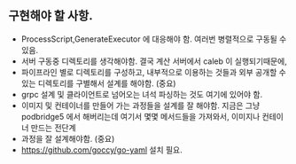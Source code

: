 ## 구현해야 할 사항.
- ProcessScript,GenerateExecutor 에 대응해야 함. 여러번 병렬적으로 구동될 수 있음.
- 서버 구동중 디렉토리를 생각해야함. 결국 계산 서버에서 caleb 이 실행되기때문에, 
- 파이프라인 별로 디렉토리를 구성하고, 내부적으로 이용하는 것들과 외부 공개할 수 있는 디렉토리를 구별해서 설계를 해야함. (중요)
- grpc 설계 및 클라이언트로 넘어오는 녀석 파싱하는 것도 여기에 있어야 함.
- 이미지 및 컨테이너를 만들어 가는 과정들을 설계를 잘 해야함. 지금은 그냥 podbridge5 에서 해버리는데 여기서 몇몇 메서드들을 가져와서, 이미지나 컨테이너 만드는 전단계 
- 과정을 잘 설계해야함. (중요)
- https://github.com/goccy/go-yaml 설치 필요.